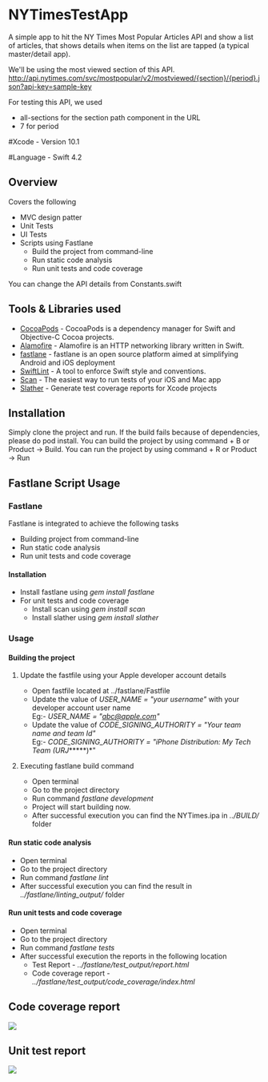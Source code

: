 # NYTimesTestApp

A simple app to hit the NY Times Most Popular Articles API and show a list of articles, that shows details when items on the list are tapped (a typical master/detail app). 

We'll be using the most viewed section of this API.
http://api.nytimes.com/svc/mostpopular/v2/mostviewed/{section}/{period}.json?api-key=sample-key

For testing this API, we used 
* all-sections for the section path component in the URL
* 7 for period

#Xcode - Version 10.1

#Language - Swift 4.2

## Overview

Covers the following
  * MVC design patter
  * Unit Tests
  * UI Tests
  * Scripts using Fastlane
      * Build the project from command-line
      * Run static code analysis
      * Run unit tests and code coverage

You can change the API details from Constants.swift

## Tools & Libraries used
  * [CocoaPods](https://cocoapods.org/) - CocoaPods is a dependency manager for Swift and Objective-C Cocoa projects.
  * [Alamofire](https://github.com/Alamofire/Alamofire) - Alamofire is an HTTP networking library written in Swift.
  * [fastlane](https://github.com/fastlane/fastlane) - fastlane is an open source platform aimed at simplifying Android and iOS deployment
  * [SwiftLint](https://github.com/realm/SwiftLint) -  A tool to enforce Swift style and conventions.
  * [Scan](https://docs.fastlane.tools/actions/scan/) - The easiest way to run tests of your iOS and Mac app
  * [Slather](https://github.com/SlatherOrg/slathert) - Generate test coverage reports for Xcode projects 
  
## Installation
  Simply clone the project and run. If the build fails because of dependencies, please do pod install.
  You can build the project by using command + B or Product -> Build.
  You can run the project by using command + R or Product -> Run
  
## Fastlane Script Usage  
  ### Fastlane
  Fastlane is integrated to achieve the following tasks  
  * Building project from command-line
  * Run static code analysis
  * Run unit tests and code coverage
 
 #### Installation
 * Install fastlane using  *gem install fastlane*
 * For unit tests and code coverage 
    * Install scan using *gem install scan*
    * Install slather using *gem install slather*
 
 ### Usage
#### Building the project
  1. Update the fastfile using your Apple developer account details
      * Open fastfile located at ../fastlane/Fastfile
      * Update the value of *USER_NAME = "your username"* with your developer account user name    
        Eg:- *USER_NAME = "abc@apple.com"*
      * Update the value of *CODE_SIGNING_AUTHORITY = "Your team name and team Id"*  
        Eg:- *CODE_SIGNING_AUTHORITY = "iPhone Distribution: My Tech Team (URJ******)*"

  2. Executing fastlane build command
      * Open terminal
      * Go to the project directory
      * Run command *fastlane development*
      * Project will start building now.
      * After successful execution you can find the NYTimes.ipa in *../BUILD/* folder

#### Run static code analysis
* Open terminal
* Go to the project directory
* Run command *fastlane lint*
* After successful execution you can find the result in *../fastlane/linting_output/* folder
    
#### Run unit tests and code coverage
* Open terminal
* Go to the project directory
* Run command *fastlane tests*
* After successful execution the reports in the following location
   * Test Report - *../fastlane/test_output/report.html*
   * Code coverage report - *../fastlane/test_output/code_coverage/index.html*

## Code coverage report

<kbd >
<img src="https://i.postimg.cc/3RWKL5hB/Screen-Shot-2019-01-17-at-2-55-54-PM.png">
</kbd>

## Unit test report

<kbd >
<img src="https://i.postimg.cc/y6cN2K9Q/Screen-Shot-2019-01-17-at-2-56-16-PM.png">
</kbd>

